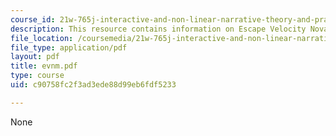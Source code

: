 ```yaml
---
course_id: 21w-765j-interactive-and-non-linear-narrative-theory-and-practice-spring-2006
description: This resource contains information on Escape Velocity Nova Missions.
file_location: /coursemedia/21w-765j-interactive-and-non-linear-narrative-theory-and-practice-spring-2006/c90758fc2f3ad3ede88d99eb6fdf5233_evnm.pdf
file_type: application/pdf
layout: pdf
title: evnm.pdf
type: course
uid: c90758fc2f3ad3ede88d99eb6fdf5233

---
```

None